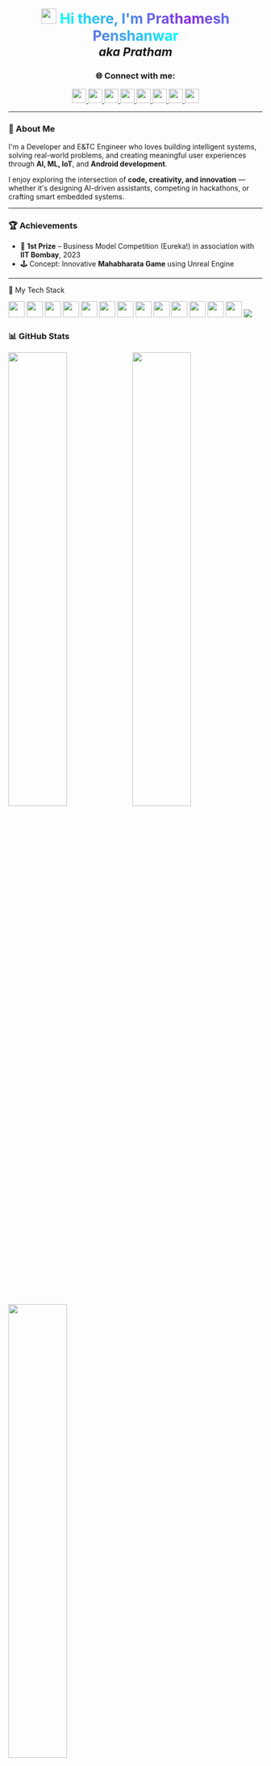 <h1 align="center">
  <img src="https://media.giphy.com/media/hvRJCLFzcasrR4ia7z/giphy.gif" width="30px" />
  <span style="background: linear-gradient(to right, #00FFFF, #8A2BE2, #00FFFF); -webkit-background-clip: text; color: transparent; font-weight: 700;">
    Hi there, I'm Prathamesh Penshanwar
      </span><br/>
  <sub><em>aka Pratham</em></sub>
</h2>
  </span>

<h3 align="center">🌐 Connect with me:</h3> <p align="center"> <a href="https://www.linkedin.com/in/prathamesh-penshanwar777p/" target="_blank"> <img src="https://img.shields.io/badge/LinkedIn-0077B5?style=for-the-badge&logo=linkedin&logoColor=white" height="28" /> </a> <a href="https://github.com/PRATHAM777P" target="_blank"> <img src="https://img.shields.io/badge/GitHub-181717?style=for-the-badge&logo=github&logoColor=white" height="28" /> </a> <a href="https://www.instagram.com/not_pratham_777/" target="_blank"> <img src="https://img.shields.io/badge/Instagram-E4405F?style=for-the-badge&logo=instagram&logoColor=white" height="28" /> </a> <a href="https://www.youtube.com/@spark777yt" target="_blank"> <img src="https://img.shields.io/badge/YouTube-FF0000?style=for-the-badge&logo=youtube&logoColor=white" height="28" /> </a> <a href="https://www.snapchat.com/add/pratham_777p?share_id=m1QLr-g4F0U&locale=en-US" target="_blank"> <img src="https://img.shields.io/badge/Snapchat-FFFC00?style=for-the-badge&logo=snapchat&logoColor=000" height="28" /> </a> <a href="mailto:prathameshpenshanwar777@gmail.com" target="_blank"> <img src="https://img.shields.io/badge/Gmail-D14836?style=for-the-badge&logo=gmail&logoColor=white" height="28" /> </a> <a href="https://www.hackerrank.com/profile/Prathamesh777H_R" target="_blank"> <img src="https://img.shields.io/badge/HackerRank-2EC866?style=for-the-badge&logo=hackerrank&logoColor=white" height="28" /> </a> <a href="https://www.codechef.com/users/prath_7codex" target="_blank"> <img src="https://img.shields.io/badge/CodeChef-5B4638?style=for-the-badge&logo=codechef&logoColor=white" height="28" /> </a> </p>

---

### 🧠 About Me

I'm a Developer and E&TC Engineer who loves building intelligent systems, solving real-world problems, and creating meaningful user experiences through **AI, ML, IoT**, and **Android development**.

I enjoy exploring the intersection of **code, creativity, and innovation** — whether it's designing AI-driven assistants, competing in hackathons, or crafting smart embedded systems.

---
### 🏆 Achievements

- 🥇 **1st Prize** – Business Model Competition (Eureka!) in association with **IIT Bombay**, 2023  
- 🕹️ Concept: Innovative **Mahabharata Game** using Unreal Engine
---
🧰 My Tech Stack
<p align="left"><img src="https://skillicons.dev/icons?i=python&theme=light" width="32px"/> 
  <img src="https://skillicons.dev/icons?i=cpp&theme=light" width="32px"/> 
  <img src="https://skillicons.dev/icons?i=kotlin&theme=light" width="32px"/> 
  <img src="https://skillicons.dev/icons?i=vscode&theme=light" width="32px"/>
  <img src="https://skillicons.dev/icons?i=androidstudio&theme=light" width="32px"/>
  <img src="https://skillicons.dev/icons?i=git&theme=light" width="32px"/>
  <img src="https://skillicons.dev/icons?i=github&theme=light" width="32px"/>
  <img src="https://skillicons.dev/icons?i=docker&theme=light" width="32px"/>
  <img src="https://skillicons.dev/icons?i=azure&theme=light" width="32px"/>
  <img src="https://skillicons.dev/icons?i=aws&theme=light" width="32px"/>
  <img src="https://skillicons.dev/icons?i=linux&theme=light" width="32px"/>
  <img src="https://skillicons.dev/icons?i=opencv&theme=light" width="32px"/>
  <img src="https://skillicons.dev/icons?i=mysql&theme=light" width="32px"/>
  <img src="https://img.shields.io/badge/SQL-336791?style=flat&logo=postgresql&logoColor=white"/>
</p>
 
### 📊 GitHub Stats

<p align="left">
  <img width="48%" src="https://github-readme-stats.vercel.app/api?username=PRATHAM777P&theme=react&show_icons=true&count_private=true" />
  <img width="48%" src="https://streak-stats.demolab.com?user=PRATHAM777P&theme=react" />
</p>

<p align="left">
  <img width="48%" src="https://github-readme-stats.vercel.app/api/top-langs/?username=PRATHAM777P&layout=compact&theme=react" />
</p>

---
### ⚡ Fun Fact

🎶 Coding with beats = Ultimate Productivity! 🎧  

💡 Let’s Connect & Innovate Together! 🌟
---
<h1 align="center">
  <img src="https://media.giphy.com/media/hvRJCLFzcasrR4ia7z/giphy.gif" width="30px" />
  <span style="
    display: inline-block;
    font-weight: 700;
    font-size: 1.8em;
    background: linear-gradient(90deg, #00ffff, #8a2be2, #00ffff);
    background-size: 200% auto;
    color: transparent;
    background-clip: text;
    -webkit-background-clip: text;
    animation: shine 4s linear infinite;
  ">
    Hi there, I'm Prathamesh Penshanwar
  </span><br/>

  <sub>
    <em>
      <span style="
        font-size: 1.1em;
        font-weight: bold;
        color: #8A2BE2;
        text-shadow: 0 0 5px #8A2BE2, 0 0 10px #8A2BE2, 0 0 15px #00FFFF;
        transition: all 0.3s ease-in-out;
      " onmouseover="this.style.textShadow='0 0 10px #fff, 0 0 20px #00ffff, 0 0 30px #8a2be2';" 
         onmouseout="this.style.textShadow='0 0 5px #8A2BE2, 0 0 10px #8A2BE2, 0 0 15px #00FFFF';">
        aka Pratham
      </span>
    </em>
  </sub>
</h1>

<style>
@keyframes shine {
  0% {
    background-position: 0% center;
  }
  100% {
    background-position: 200% center;
  }
}
</style>
